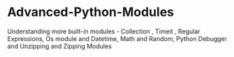 # Advanced-Python-Modules
Understanding more built-in modules - Collection , Timeit , Regular Expressions, Os module and Datetime, Math and Random, Python Debugger and Unzipping and Zipping Modules
